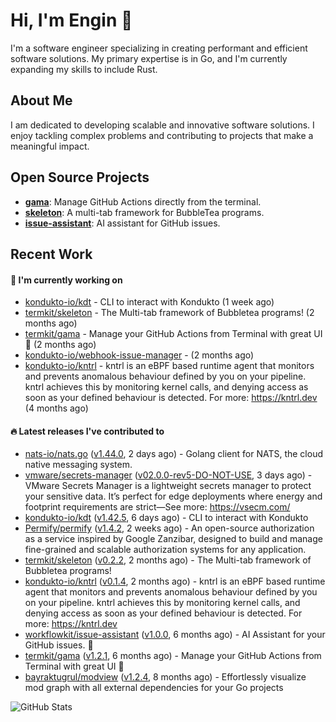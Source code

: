# Hi, I'm Engin 👋

I'm a software engineer specializing in creating performant and efficient software solutions. My primary expertise is in Go, and I'm currently expanding my skills to include Rust.

## About Me

I am dedicated to developing scalable and innovative software solutions. I enjoy tackling complex problems and contributing to projects that make a meaningful impact.

## Open Source Projects

- [**gama**](https://github.com/termkit/gama): Manage GitHub Actions directly from the terminal.
- [**skeleton**](https://github.com/termkit/skeleton): A multi-tab framework for BubbleTea programs.
- [**issue-assistant**](https://github.com/workflowkit/issue-assistant): AI assistant for GitHub issues.

## Recent Work

#### 🚧 I'm currently working on

- [kondukto-io/kdt](https://github.com/kondukto-io/kdt) - CLI to interact with Kondukto (1 week ago)
- [termkit/skeleton](https://github.com/termkit/skeleton) - The Multi-tab framework of Bubbletea programs! (2 months ago)
- [termkit/gama](https://github.com/termkit/gama) - Manage your GitHub Actions from Terminal with great UI 🧪 (2 months ago)
- [kondukto-io/webhook-issue-manager](https://github.com/kondukto-io/webhook-issue-manager) -  (2 months ago)
- [kondukto-io/kntrl](https://github.com/kondukto-io/kntrl) - kntrl is an eBPF based runtime agent that monitors and prevents anomalous behaviour defined by you on your pipeline. kntrl achieves this by monitoring kernel calls, and denying access as soon as your defined behaviour is detected. For more: https://kntrl.dev (4 months ago)

#### 🔥 Latest releases I've contributed to

- [nats-io/nats.go](https://github.com/nats-io/nats.go) ([v1.44.0](https://github.com/nats-io/nats.go/releases/tag/v1.44.0), 2 days ago) - Golang client for NATS, the cloud native messaging system.
- [vmware/secrets-manager](https://github.com/vmware/secrets-manager) ([v02.0.0-rev5-DO-NOT-USE](https://github.com/vmware/secrets-manager/releases/tag/v02.0.0-rev5-DO-NOT-USE), 3 days ago) - VMware Secrets Manager is a lightweight secrets manager to protect your sensitive data. It’s perfect for edge deployments where energy and footprint requirements are strict—See more: https://vsecm.com/
- [kondukto-io/kdt](https://github.com/kondukto-io/kdt) ([v1.42.5](https://github.com/kondukto-io/kdt/releases/tag/v1.42.5), 6 days ago) - CLI to interact with Kondukto
- [Permify/permify](https://github.com/Permify/permify) ([v1.4.2](https://github.com/Permify/permify/releases/tag/v1.4.2), 2 weeks ago) - An open-source authorization as a service inspired by Google Zanzibar, designed to build and manage fine-grained and scalable authorization systems for any application.
- [termkit/skeleton](https://github.com/termkit/skeleton) ([v0.2.2](https://github.com/termkit/skeleton/releases/tag/v0.2.2), 2 months ago) - The Multi-tab framework of Bubbletea programs!
- [kondukto-io/kntrl](https://github.com/kondukto-io/kntrl) ([v0.1.4](https://github.com/kondukto-io/kntrl/releases/tag/v0.1.4), 2 months ago) - kntrl is an eBPF based runtime agent that monitors and prevents anomalous behaviour defined by you on your pipeline. kntrl achieves this by monitoring kernel calls, and denying access as soon as your defined behaviour is detected. For more: https://kntrl.dev
- [workflowkit/issue-assistant](https://github.com/workflowkit/issue-assistant) ([v1.0.0](https://github.com/workflowkit/issue-assistant/releases/tag/v1.0.0), 6 months ago) - AI Assistant for your GitHub issues. 🤖
- [termkit/gama](https://github.com/termkit/gama) ([v1.2.1](https://github.com/termkit/gama/releases/tag/v1.2.1), 6 months ago) - Manage your GitHub Actions from Terminal with great UI 🧪
- [bayraktugrul/modview](https://github.com/bayraktugrul/modview) ([v1.2.4](https://github.com/bayraktugrul/modview/releases/tag/v1.2.4), 8 months ago) - Effortlessly visualize mod graph with all external dependencies for your Go projects

![GitHub Stats](http://github-profile-summary-cards.vercel.app/api/cards/profile-details?username=canack&theme=gotham)